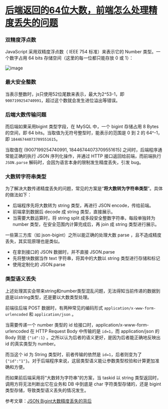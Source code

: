 # [后端返回的64位大数，前端怎么处理精度丢失的问题](https://github.com/Twlig/issuesBlog/issues/72)

### 双精度浮点数

JavaScript 采用双精度浮点数（ IEEE 754 标准）来表示它的 Number 类型。一个数字占用 64 bits 存储空间（这里的每一位都只能存放 0 或 1）：

![image](https://user-images.githubusercontent.com/22440467/159888514-4e363a8d-7fe3-4eae-8666-3f27d9ceaa10.png)

### 最大安全整数

当表示整数时，js只使用52位尾数来表示，最大为2^53-1，即`9007199254740991`，超过这个数就会发生进位溢出等错误。



### 后端大数传输问题

而后端如果采用bigint 类型字段，在 MySQL 中，一个 bigint 存储占用 8 Bytes 的空间，即 64 bits。当取值为无符号整型时，能表示的范围是 0 到 2 的 64^-1，即 `18446744073709551615`。

当取值在 (9007199254740991, 18446744073709551615]  之间时，后端程序通常能正确的执行 JSON 序列化操作，并通过 HTTP 接口返回给前端，而前端执行 `JSON.parse` 解码时，会因为语言本身的限制发生精度丢失，引发 bug。



### 大数转字符串类型

为了解决大数传递精度丢失的问题，常见的方案是“**将大数转为字符串类型**”。具体的做法如下：

- 后端程序先将大数转为 string 类型，再进行 JSON encode，传给前端。
- 前端拿到数据后 decode 成 string 类型，直接展示。
- 当需要大数运算时，将 string split 成多段安全整数字符串，每段单独转为 number 类型，在安全范围内计算完成后，再 join 成 string 类型进行展示。

一些第三方库（如 json-bigint）之所以能正确的处理大数 parse ，且不造成精度丢失，其实现原理也是类似。

- 在拿到接口的 JSON 数据时，并不直接 JSON.parse
- 先将整块数据当作 text 字符串，将其中的大数以 string 类型进行存储和标记
- 使用定制化的 JSON.parse



### 类型语义丢失

上述处理其实会带来string和number类型混乱问题，无法得知当前传递的数据到底是以string类型，还是要以大数类型处理。

前端往后端 POST 数据时，有两种常见的编码形式 `application/x-www-form-urlencoded` 和 `application/json` 。

当需要传递一个 number 类型的 id 给接口时，application/x-www-form-urlencoded 在 HTTP Request Body 中传输的是 `id=1`，而 application/json 的 Body 则是 `{"id":1}` 。之所以认为后者的语义更好，是因为后者能正确地反映出 id 的真实类型为 number。

而当这个 id 为 String 类型时，前者传输的依然是 `id=1`，后者则变为了 `{"id":"1"}`。对于后端程序来说，这层类型语义能让参数类型校验和计算更加准确和方便。

而如果前后端采用将“大数转为字符串”的方案，当 taskid 以 string 类型返回时，调用方将无法判断出它在业务和 DB 中到底是 char 字符类型存储的，还是 bigint 类型存储，导致类型语义丢失的情况发生。



参考文章：[JSON Bigint大数精度丢失的背后](https://cloud.tencent.com/developer/article/1477816)